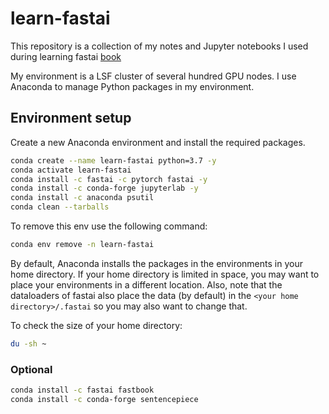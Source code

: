 # learn-fastai

This repository is a collection of my notes and Jupyter notebooks I used during learning fastai [book](https://github.com/fastai/fastbook)

My environment is a LSF cluster of several hundred GPU nodes.  I use Anaconda to manage Python packages in my environment.

## Environment setup

Create a new Anaconda environment and install the required packages. 

```bash
conda create --name learn-fastai python=3.7 -y
conda activate learn-fastai 
conda install -c fastai -c pytorch fastai -y
conda install -c conda-forge jupyterlab -y
conda install -c anaconda psutil 
conda clean --tarballs
```

To remove this env use the following command:

```bash
conda env remove -n learn-fastai
```

By default, Anaconda installs the packages in the environments in your home directory.  If your home directory is limited in space, you may want to place your environments in a different location.  Also, note that the dataloaders of fastai also place the data (by default) in the ```<your home directory>/.fastai``` so you may also want to change that.

To check the size of your home directory:

```bash
du -sh ~
```


### Optional

```bash
conda install -c fastai fastbook
conda install -c conda-forge sentencepiece 
```
